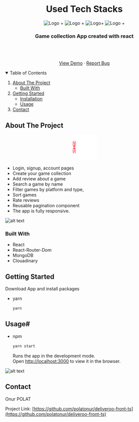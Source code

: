 <!-- PROJECT LOGO -->
<br />
<h1 align="center">Used Tech Stacks</h1>
<p align="center">
    <img src="https://raw.githubusercontent.com/polatonur/readme_pics/e5e619c8b81cac5e23f8ad0cb03f7decf6607a7f/react.svg?token=AROHQVIMQCQBW75FJ3ZHARTBK3UIG" alt="Logo" width="80" height="80"> +
    <img src=https://github.com/polatonur/readme_pics/blob/master/react-router.png?raw=true" alt="Logo" width="80" height="80"> +
    <img src="https://raw.githubusercontent.com/polatonur/readme_pics/e5e619c8b81cac5e23f8ad0cb03f7decf6607a7f/mongoDB.svg?token=AROHQVLFIPQY5VJ343UEZTTBK3TZE" alt="Logo" width="80" height="80">+
        <img src="https://github.com/polatonur/readme_pics/blob/master/cloudinary.png?raw=true" alt="Logo" width="80" height="80"> +

  <h3 align="center">Game collection App created with react</h3>

  <p align="center">
    <br />
    <br />
    <br />
    <a href="https://gamepad-clone-onur.netlify.app/">View Demo</a>
    ·
    <a href="https://github.com/polatonur/gamepad-front/issues">Report Bug</a>
  </p>
</p>

<!-- TABLE OF CONTENTS -->
<details open="open">
  <summary>Table of Contents</summary>
  <ol>
    <li>
      <a href="#about-the-project">About The Project</a>
      <ul>
        <li><a href="#built-with">Built With</a></li>
      </ul>
    </li>
    <li>
      <a href="#getting-started">Getting Started</a>
      <ul>
        <li><a href="#installation">Installation</a></li>
        <li><a href="#installation">Usage</a></li>
      </ul>
    </li>
    <li><a href="#contact">Contact</a></li>
  </ol>
</details>

<!-- ABOUT THE PROJECT -->

## About The Project

<p align="center">  <img src="/src/assets/img/logo.png" alt="Logo" width="80" height="80"> </p>

- Login, signup, account pages
- Create your game collection
- Add review about a game
- Search a game by name
- Filter games by platform and type,
- Sort games
- Rate reviews
- Reusable pagination component
- The app is fully responsive.

![alt text](https://github.com/polatonur/readme_pics/blob/master/mobile_deliveroo_gif.gif?raw=true)

### Built With

- React
- React-Router-Dom
- MongoDB
- Clouadinary

<!-- GETTING STARTED -->

## Getting Started

Download App and install packages

- yarn

  ```sh
  yarn
  ```

## Usage#

- npm
  ```sh
  yarn start
  ```
  Runs the app in the development mode.<br />
  Open [http://localhost:3000](http://localhost:3000) to view it in the browser.

<!-- ROADMAP -->

![alt text](https://github.com/polatonur/readme_pics/blob/master/desktop_deliveroo_gif.gif?raw=true)

## Contact

Onur POLAT

Project Link: [https://github.com/polatonur/deliveroo-front-ts](https://github.com/polatonur/deliveroo-front-ts)
